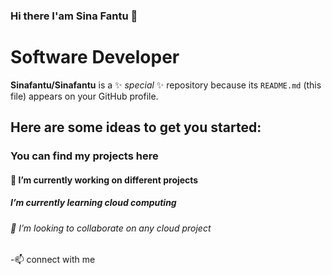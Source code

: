 ### Hi there I'am Sina Fantu 👋
<h1>Software Developer</h1>

**Sinafantu/Sinafantu** is a ✨ _special_ ✨ repository because its `README.md` (this file) appears on your GitHub profile.

<h2>Here are some ideas to get you started:</h2>
<h3>You can find my projects here</h3>
<h4>🔭 I’m currently working on different projects</h4>
<h5>I’m currently learning cloud computing </h5> 
<h6>👯 I’m looking to collaborate on any cloud project</h6>
<h7>-📫 connect with me</h7>

  
